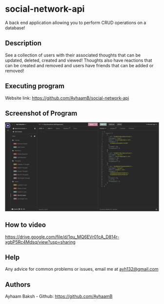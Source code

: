# social-network-api
A back end application allowing you to perform CRUD operations on a database!

## Description
See a collection of users with their associated thoughts that can be updated, deleted, created and viewed! Thoughts also have reactions that can be created and removed and users have friends that can be added or removed!


## Executing program
Website link: https://github.com/AyhaamB/social-network-api

## Screenshot of Program
![My Image](./images/social-network-api-screenshot.png)


## How to video
https://drive.google.com/file/d/1qu_MQ6EVr01cA_D814r-xgbP5Rc4Mdsq/view?usp=sharing

## Help
Any advice for common problems or issues, email me at ayh132@gmail.com


## Authors
Ayhaam Baksh - Github: https://github.com/AyhaamB